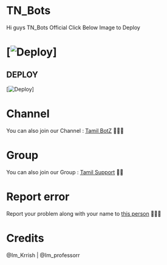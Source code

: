 # TN_Bots
Hi guys TN_Bots Official
Click Below Image to Deploy

# [![Deploy](https://telegra.ph/file/bb40440f17436b4095e61.jpg)]
## DEPLOY
[![Deploy](https://www.herokucdn.com/deploy/button.svg)]
# Channel
You can also join our Channel : [Tamil BotZ](https://t.me/TamilBotZ) 🤖🤖🤖

# Group
You can also join our Group : [Tamil Support](https://t.me/TamilSupport) 🤝🏻

# Report error
Report your problem along with your name to [this person](https://t.me/iMvEtRi) 👨🏻‍💻

# Credits
@Im_Krrish | @Im_professorr
